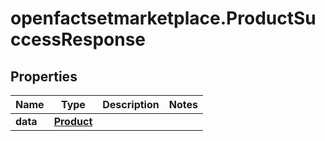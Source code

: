 # openfactsetmarketplace.ProductSuccessResponse

## Properties

Name | Type | Description | Notes
------------ | ------------- | ------------- | -------------
**data** | [**Product**](Product.md) |  | 


